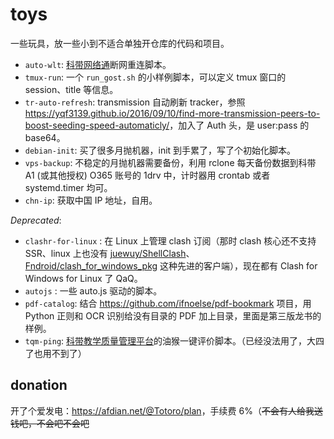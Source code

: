 # toys

一些玩具，放一些小到不适合单独开仓库的代码和项目。

- `auto-wlt`: [科带网络通](http://wlt.ustc.edu.cn/)断网重连脚本。
- `tmux-run`: 一个 `run_gost.sh` 的小样例脚本，可以定义 tmux 窗口的 session、title 等信息。
- `tr-auto-refresh`: transmission 自动刷新 tracker，参照 <https://yqf3139.github.io/2016/09/10/find-more-transmission-peers-to-boost-seeding-speed-automaticly/>，加入了 Auth 头，是 user:pass 的 base64。
- `debian-init`: 买了很多月抛机器，init 到手累了，写了个初始化脚本。
- `vps-backup`: 不稳定的月抛机器需要备份，利用 rclone 每天备份数据到科带 A1 (或其他授权) O365 账号的 1drv 中，计时器用 crontab 或者 systemd.timer 均可。
- `chn-ip`: 获取中国 IP 地址，自用。

_Deprecated_:

- `clashr-for-linux` : 在 Linux 上管理 clash 订阅（那时 clash 核心还不支持 SSR、linux 上也没有 [juewuy/ShellClash](https://github.com/juewuy/ShellClash)、[Fndroid/clash_for_windows_pkg](https://github.com/Fndroid/clash_for_windows_pkg) 这种先进的客户端），现在都有 Clash for Windows for Linux 了 QaQ。
- `autojs` : 一些 auto.js 驱动的脚本。
- `pdf-catalog`: 结合 <https://github.com/ifnoelse/pdf-bookmark> 项目，用 Python 正则和 OCR 识别给没有目录的 PDF 加上目录，里面是第三版龙书的样例。
- `tqm-ping`: [科带教学质量管理平台](https://tqm.ustc.edu.cn/)的油猴一键评价脚本。（已经没法用了，大四了也用不到了）

## donation

开了个爱发电：<https://afdian.net/@Totoro/plan>，手续费 6%（~~不会有人给我送钱吧，不会吧不会吧~~
